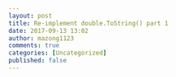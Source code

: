 ```yaml
---
layout: post
title: Re-implement double.ToString() part 1
date: 2017-09-13 13:02
author: mazong1123
comments: true
categories: [Uncategorized]
published: false
---
```


